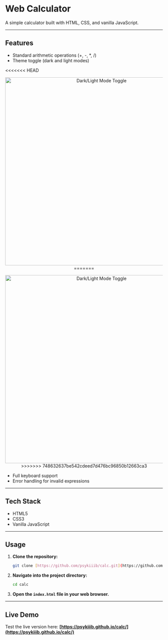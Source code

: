 # Web Calculator

A simple calculator built with HTML, CSS, and vanilla JavaScript.


---

## Features

- Standard arithmetic operations (+, -, *, /)
- Theme toggle (dark and light modes)

<<<<<<< HEAD
<p align="center">
    <img src="mode-toggle-demo.gif" alt="Dark/Light Mode Toggle" width="600">
=======
 <p align="center">
  <img src="https://github.com/psykiiib/calc/tree/main/assets/mode-toggle-demo.gif" alt="Dark/Light Mode Toggle" width="600">
>>>>>>> 748632637be542cdeed7d476bc96850b12663ca3
</p>

- Full keyboard support
- Error handling for invalid expressions

---

## Tech Stack

-   HTML5
-   CSS3
-   Vanilla JavaScript

---

## Usage

1.  **Clone the repository:**
    ```bash
    git clone [https://github.com/psykiiib/calc.git](https://github.com/psykiiib/calc.git)
    ```
2.  **Navigate into the project directory:**
    ```bash
    cd calc
    ```
3.  **Open the `index.html` file in your web browser.**

---

## Live Demo

Test the live version here: **[https://psykiiib.github.io/calc/](https://psykiiib.github.io/calc/)**
